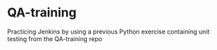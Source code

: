 # QA-training
Practicing Jenkins by using a previous Python exercise containing unit testing from the QA-training repo

